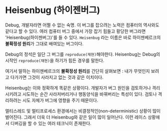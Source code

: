 # Heisenbug (하이젠버그)
Debug, 개발자라면 어쩔 수 없는 숙명. 이 버그를 잡으려는 노력은 컴퓨터의 역사와도 같다고 할 수 있다. 여러 컴퓨터 버그 중에서 가장 잡기 힘들고 황당한 버그라면 'Heisenbug(하이젠버그)'를 들 수 있다. `Heisenbug` 라는 이름은 바로 하이젠베르크의 **불확정성 원리**가 그대로 배여있는 버그이다. 

Debug의 정석은 일단 그 버그를 `reproduce(재현)`해야한다. Heisenbug는 Debug의 시작인 `reproduce(재현)`을 하기가 힘든 경우를 말한다.

여기서 말하는 하이젠베르크의 **불확정성 원리**를 간단히 살펴보면 : 내가 무엇인지 보려고 다가가면 그것이 사라지고 없는 것과 같은 이치이다.

Heisenbug는 이와 정확하게 똑같은 상황이다. 개발자가 버그 원인을 검토하거나 격리시키려고 시도하는 순간 사라저버리거나 행동양식을 바꿔버리는 특성이 있다. 검토나 격리하려는 시도 자체가 버그에 영향을 주기 때문이다.

멀티스레드 및 멀티프로세스 환경에서는 비결정적인(non-deterministic) 상황이 많이 벌어진다. 그래서 더욱 더 Heisenbug와 같은 일이 많이 일어난다. 이런 레이스 상황에서 디버깅을 할 수 있는 여러 테크닉이 존재한다.
